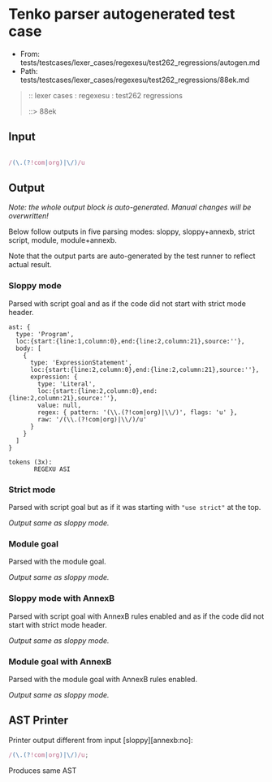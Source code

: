 # Tenko parser autogenerated test case

- From: tests/testcases/lexer_cases/regexesu/test262_regressions/autogen.md
- Path: tests/testcases/lexer_cases/regexesu/test262_regressions/88ek.md

> :: lexer cases : regexesu : test262 regressions
>
> ::> 88ek

## Input


`````js

/(\.(?!com|org)|\/)/u
`````

## Output

_Note: the whole output block is auto-generated. Manual changes will be overwritten!_

Below follow outputs in five parsing modes: sloppy, sloppy+annexb, strict script, module, module+annexb.

Note that the output parts are auto-generated by the test runner to reflect actual result.

### Sloppy mode

Parsed with script goal and as if the code did not start with strict mode header.

`````
ast: {
  type: 'Program',
  loc:{start:{line:1,column:0},end:{line:2,column:21},source:''},
  body: [
    {
      type: 'ExpressionStatement',
      loc:{start:{line:2,column:0},end:{line:2,column:21},source:''},
      expression: {
        type: 'Literal',
        loc:{start:{line:2,column:0},end:{line:2,column:21},source:''},
        value: null,
        regex: { pattern: '(\\.(?!com|org)|\\/)', flags: 'u' },
        raw: '/(\\.(?!com|org)|\\/)/u'
      }
    }
  ]
}

tokens (3x):
       REGEXU ASI
`````

### Strict mode

Parsed with script goal but as if it was starting with `"use strict"` at the top.

_Output same as sloppy mode._

### Module goal

Parsed with the module goal.

_Output same as sloppy mode._

### Sloppy mode with AnnexB

Parsed with script goal with AnnexB rules enabled and as if the code did not start with strict mode header.

_Output same as sloppy mode._

### Module goal with AnnexB

Parsed with the module goal with AnnexB rules enabled.

_Output same as sloppy mode._

## AST Printer

Printer output different from input [sloppy][annexb:no]:

````js
/(\.(?!com|org)|\/)/u;
````

Produces same AST

